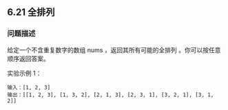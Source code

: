 ## 6.21 全排列

### 问题描述
给定一个不含重复数字的数组 nums ，返回其所有可能的全排列 。你可以按任意顺序返回答案。

实验示例 1：
```
输入：[1, 2, 3]
输出：[[1, 2, 3], [1, 3, 2], [2, 1, 3], [2, 3, 1], [3, 2, 1], [3, 1, 2]]
```


